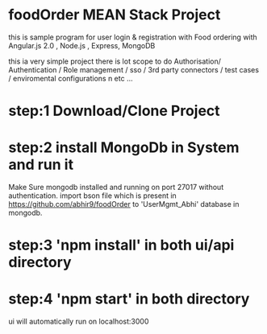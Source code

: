 # foodOrder MEAN Stack Project
this is sample program for user login &amp; registration with Food ordering with Angular.js 2.0 , Node.js , Express, MongoDB 

this ia very simple project there is lot scope to do Authorisation/ Authentication / Role management / sso / 3rd party connectors / test cases / enviromental configurations n etc ...

# step:1   Download/Clone Project 

# step:2   install MongoDb in System and run it 
Make Sure mongodb installed and running on port 27017 without authentication.
import bson file which is present in https://github.com/abhir9/foodOrder to 'UserMgmt_Abhi' database in mongodb.
# step:3  'npm install' in both ui/api directory 

# step:4  'npm start' in both directory

ui will automatically run on localhost:3000 


